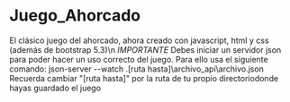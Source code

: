 # Juego_Ahorcado
El clásico juego del ahorcado, ahora creado con javascript, html y css (además de bootstrap 5.3)\n
*IMPORTANTE* Debes iniciar un servidor json para poder hacer un uso correcto del juego. Para ello usa el siguiente comando:
json-server --watch .\[ruta hasta]\archivo_api\archivo.json 
Recuerda cambiar "[ruta hasta]" por la ruta de tu propio directoriodonde hayas guardado el juego
